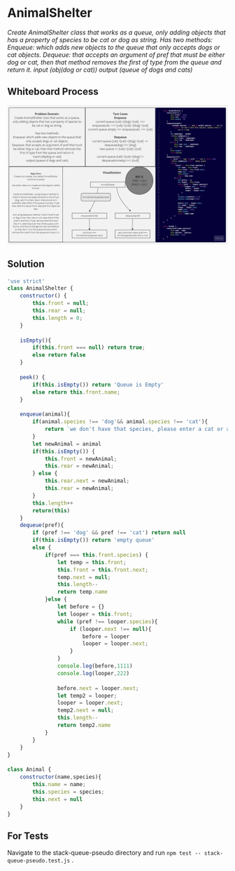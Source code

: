 # AnimalShelter

*Create AnimalShelter class that works as a queue, only adding objects that has a property of species to be cat or dog as string.
Has two methods:
Enqueue: which adds new objects to the queue that only accepts dogs or cat objects.
Dequeue: that accepts an argument of pref that must be either dog or cat, then that method removes the first of type from the queue and return it.
input (obj(dog or cat))
output (queue of dogs and cats)*

## Whiteboard Process

![Linked list white board](./assets/AnimalShelter.jpg)

## Solution

``` javascript
'use strict'
class AnimalShelter {
    constructor() {
        this.front = null;
        this.rear = null;
        this.length = 0;
    }

    isEmpty(){
        if(this.front === null) return true;
        else return false 
    }

    peek() {
        if(this.isEmpty()) return 'Queue is Empty'
        else return this.front.name;
    }

    enqueue(animal){
        if(animal.species !== 'dog'&& animal.species !== 'cat'){
            return `we don't have that species, please enter a cat or a dog.`
        }
        let newAnimal = animal
        if(this.isEmpty()) {
            this.front = newAnimal;
            this.rear = newAnimal;
        } else {
            this.rear.next = newAnimal;
            this.rear = newAnimal;
        }
        this.length++
        return(this)
    }
    dequeue(pref){
        if (pref !== 'dog' && pref !== 'cat') return null
        if(this.isEmpty()) return 'empty queue'
        else {
            if(pref === this.front.species) {
                let temp = this.front;
                this.front = this.front.next;
                temp.next = null;
                this.length--
                return temp.name
            }else {
                let before = {}
                let looper = this.front;
                while (pref !== looper.species){
                    if (looper.next !== null){
                        before = looper
                        looper = looper.next;
                    }
                }
                console.log(before,1111)
                console.log(looper,222)

                before.next = looper.next;
                let temp2 = looper;
                looper = looper.next;
                temp2.next = null;
                this.length--
                return temp2.name
            }
        }
    }
}

class Animal {
    constructor(name,species){
        this.name = name;
        this.species = species;
        this.next = null
    }
}


```

## For Tests

Navigate to the stack-queue-pseudo directory and run `npm test -- stack-queue-pseudo.test.js` .
